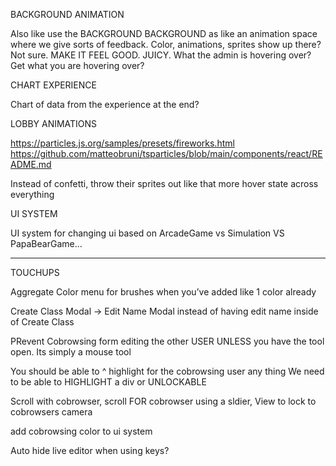 BACKGROUND ANIMATION

Also like use the BACKGROUND BACKGROUND as like an animation space where we give sorts of feedback. Color, animations, sprites show up there? Not sure. MAKE IT FEEL GOOD. JUICY. What the admin is hovering over? Get what you are hovering over? 

CHART EXPERIENCE

Chart of data from the experience at the end?

LOBBY ANIMATIONS

https://particles.js.org/samples/presets/fireworks.html
https://github.com/matteobruni/tsparticles/blob/main/components/react/README.md

Instead of confetti, throw their sprites out like that
more hover state across everything

UI SYSTEM

UI system for changing ui based on ArcadeGame vs Simulation VS PapaBearGame...

------

TOUCHUPS 

Aggregate Color menu for brushes when you’ve added like 1 color already

Create Class Modal -> Edit Name Modal instead of having edit name inside of Create Class

PRevent Cobrowsing form editing the other USER UNLESS you have the tool open. Its simply a mouse tool

You should be able to ^ highlight for the cobrowsing user any thing  We need to be able to HIGHLIGHT a div or UNLOCKABLE

Scroll with cobrowser, scroll FOR cobrowser using a sldier, View to lock to cobrowsers camera

add cobrowsing color to ui system

Auto hide live editor when using keys?
